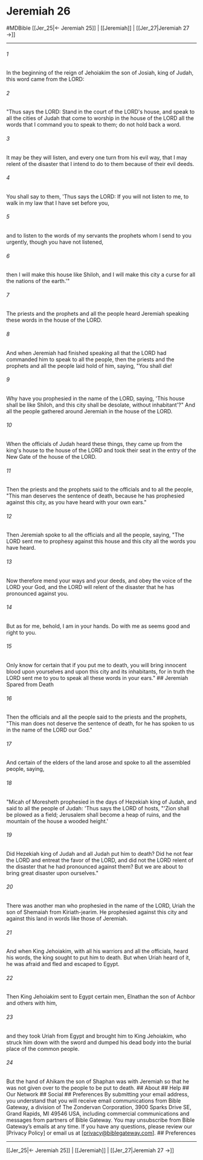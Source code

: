 # Jeremiah 26
#MDBible
[[Jer_25|← Jeremiah 25]] | [[Jeremiah]] | [[Jer_27|Jeremiah 27 →]]

***


###### 1 
In the beginning of the reign of Jehoiakim the son of Josiah, king of Judah, this word came from the LORD: 

###### 2 
"Thus says the LORD: Stand in the court of the LORD's house, and speak to all the cities of Judah that come to worship in the house of the LORD all the words that I command you to speak to them; do not hold back a word. 

###### 3 
It may be they will listen, and every one turn from his evil way, that I may relent of the disaster that I intend to do to them because of their evil deeds. 

###### 4 
You shall say to them, 'Thus says the LORD: If you will not listen to me, to walk in my law that I have set before you, 

###### 5 
and to listen to the words of my servants the prophets whom I send to you urgently, though you have not listened, 

###### 6 
then I will make this house like Shiloh, and I will make this city a curse for all the nations of the earth.'" 

###### 7 
The priests and the prophets and all the people heard Jeremiah speaking these words in the house of the LORD. 

###### 8 
And when Jeremiah had finished speaking all that the LORD had commanded him to speak to all the people, then the priests and the prophets and all the people laid hold of him, saying, "You shall die! 

###### 9 
Why have you prophesied in the name of the LORD, saying, 'This house shall be like Shiloh, and this city shall be desolate, without inhabitant'?" And all the people gathered around Jeremiah in the house of the LORD. 

###### 10 
When the officials of Judah heard these things, they came up from the king's house to the house of the LORD and took their seat in the entry of the New Gate of the house of the LORD. 

###### 11 
Then the priests and the prophets said to the officials and to all the people, "This man deserves the sentence of death, because he has prophesied against this city, as you have heard with your own ears." 

###### 12 
Then Jeremiah spoke to all the officials and all the people, saying, "The LORD sent me to prophesy against this house and this city all the words you have heard. 

###### 13 
Now therefore mend your ways and your deeds, and obey the voice of the LORD your God, and the LORD will relent of the disaster that he has pronounced against you. 

###### 14 
But as for me, behold, I am in your hands. Do with me as seems good and right to you. 

###### 15 
Only know for certain that if you put me to death, you will bring innocent blood upon yourselves and upon this city and its inhabitants, for in truth the LORD sent me to you to speak all these words in your ears." ## Jeremiah Spared from Death 

###### 16 
Then the officials and all the people said to the priests and the prophets, "This man does not deserve the sentence of death, for he has spoken to us in the name of the LORD our God." 

###### 17 
And certain of the elders of the land arose and spoke to all the assembled people, saying, 

###### 18 
"Micah of Moresheth prophesied in the days of Hezekiah king of Judah, and said to all the people of Judah: 'Thus says the LORD of hosts, "'Zion shall be plowed as a field; Jerusalem shall become a heap of ruins, and the mountain of the house a wooded height.' 

###### 19 
Did Hezekiah king of Judah and all Judah put him to death? Did he not fear the LORD and entreat the favor of the LORD, and did not the LORD relent of the disaster that he had pronounced against them? But we are about to bring great disaster upon ourselves." 

###### 20 
There was another man who prophesied in the name of the LORD, Uriah the son of Shemaiah from Kiriath-jearim. He prophesied against this city and against this land in words like those of Jeremiah. 

###### 21 
And when King Jehoiakim, with all his warriors and all the officials, heard his words, the king sought to put him to death. But when Uriah heard of it, he was afraid and fled and escaped to Egypt. 

###### 22 
Then King Jehoiakim sent to Egypt certain men, Elnathan the son of Achbor and others with him, 

###### 23 
and they took Uriah from Egypt and brought him to King Jehoiakim, who struck him down with the sword and dumped his dead body into the burial place of the common people. 

###### 24 
But the hand of Ahikam the son of Shaphan was with Jeremiah so that he was not given over to the people to be put to death. ## About ## Help ## Our Network ## Social ## Preferences By submitting your email address, you understand that you will receive email communications from Bible Gateway, a division of The Zondervan Corporation, 3900 Sparks Drive SE, Grand Rapids, MI 49546 USA, including commercial communications and messages from partners of Bible Gateway. You may unsubscribe from Bible Gateway&rsquo;s emails at any time. If you have any questions, please review our [Privacy Policy] or email us at [privacy@biblegateway.com]. ## Preferences

***

[[Jer_25|← Jeremiah 25]] | [[Jeremiah]] | [[Jer_27|Jeremiah 27 →]]
